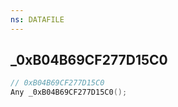 ```yaml
---
ns: DATAFILE
---
```

## _0xB04B69CF277D15C0

```c
// 0xB04B69CF277D15C0
Any _0xB04B69CF277D15C0();
```

